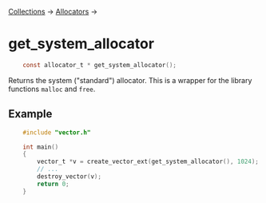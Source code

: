 [Collections](../collections.md) &rarr; [Allocators](allocator.md) &rarr;

# get_system_allocator

```c
    const allocator_t * get_system_allocator();
```

Returns the system ("standard") allocator. This is a wrapper for the library functions `malloc` and `free`.

## Example

```c
    #include "vector.h"

    int main()
    {
        vector_t *v = create_vector_ext(get_system_allocator(), 1024);
        // ...
        destroy_vector(v);
        return 0;
    }
```
